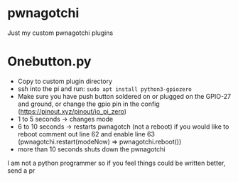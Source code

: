 # pwnagotchi

Just my custom pwnagotchi plugins

# Onebutton.py

- Copy to custom plugin directory
- ssh into the pi and run: `sudo apt install python3-gpiozero`
- Make sure you have push button soldered on or plugged on the GPIO-27 and ground, or change the gpio pin in the config (https://pinout.xyz/pinout/io_pi_zero)
- 1 to 5 seconds -> changes mode
- 6 to 10 seconds -> restarts pwnagotch (not a reboot) if you would like to reboot comment out line 62 and enable line 63 (pwnagotchi.restart(modeNow) => pwnagotchi.reboot())
- more than 10 seconds shuts down the pwnagotchi

I am not a python programmer so if you feel things could be written better, send a pr
